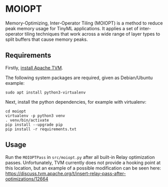 # MOIOPT

Memory-Optimizing, Inter-Operator Tiling (MOIOPT) is a method to reduce peak memory usage for TinyML applications. It applies a set of inter-operator tiling techniques that work across a wide range of layer types to split buffers that cause memory peaks.

## Requirements

Firstly, [install Apache TVM](https://tvm.apache.org/docs/install/index.html).

The following system packages are required, given as Debian/Ubuntu example:

    sudo apt install python3-virtualenv

Next, install the python dependencies, for example with virtualenv:

    cd moiopt
    virtualenv -p python3 venv
    . venv/bin/activate
    pip install --upgrade pip
    pip install -r requirements.txt

## Usage

Run the `MOIOPTPass` in `src/moiopt.py` after all built-in Relay optimization passes. Unfortunately, TVM currently does not provide a hooking point at this location, but an example of a possible modification can be seen here: https://discuss.tvm.apache.org/t/insert-relay-pass-after-optimizations/12664
